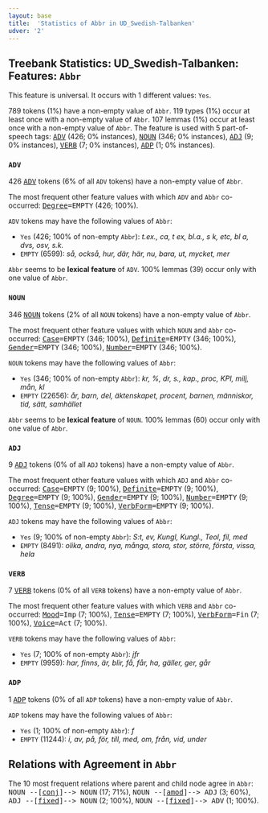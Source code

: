 ```yaml
---
layout: base
title:  'Statistics of Abbr in UD_Swedish-Talbanken'
udver: '2'
---
```


## Treebank Statistics: UD_Swedish-Talbanken: Features: `Abbr`

This feature is universal.
It occurs with 1 different values: `Yes`.

789 tokens (1%) have a non-empty value of `Abbr`.
119 types (1%) occur at least once with a non-empty value of `Abbr`.
107 lemmas (1%) occur at least once with a non-empty value of `Abbr`.
The feature is used with 5 part-of-speech tags: <tt><a href="sv_talbanken-pos-ADV.html">ADV</a></tt> (426; 0% instances), <tt><a href="sv_talbanken-pos-NOUN.html">NOUN</a></tt> (346; 0% instances), <tt><a href="sv_talbanken-pos-ADJ.html">ADJ</a></tt> (9; 0% instances), <tt><a href="sv_talbanken-pos-VERB.html">VERB</a></tt> (7; 0% instances), <tt><a href="sv_talbanken-pos-ADP.html">ADP</a></tt> (1; 0% instances).

### `ADV`

426 <tt><a href="sv_talbanken-pos-ADV.html">ADV</a></tt> tokens (6% of all `ADV` tokens) have a non-empty value of `Abbr`.

The most frequent other feature values with which `ADV` and `Abbr` co-occurred: <tt><a href="sv_talbanken-feat-Degree.html">Degree</a></tt><tt>=EMPTY</tt> (426; 100%).

`ADV` tokens may have the following values of `Abbr`:

* `Yes` (426; 100% of non-empty `Abbr`): <em>t.ex., ca, t ex, bl.a., s k, etc, bl a, dvs, osv, s.k.</em>
* `EMPTY` (6599): <em>så, också, hur, där, här, nu, bara, ut, mycket, mer</em>

`Abbr` seems to be **lexical feature** of `ADV`. 100% lemmas (39) occur only with one value of `Abbr`.

### `NOUN`

346 <tt><a href="sv_talbanken-pos-NOUN.html">NOUN</a></tt> tokens (2% of all `NOUN` tokens) have a non-empty value of `Abbr`.

The most frequent other feature values with which `NOUN` and `Abbr` co-occurred: <tt><a href="sv_talbanken-feat-Case.html">Case</a></tt><tt>=EMPTY</tt> (346; 100%), <tt><a href="sv_talbanken-feat-Definite.html">Definite</a></tt><tt>=EMPTY</tt> (346; 100%), <tt><a href="sv_talbanken-feat-Gender.html">Gender</a></tt><tt>=EMPTY</tt> (346; 100%), <tt><a href="sv_talbanken-feat-Number.html">Number</a></tt><tt>=EMPTY</tt> (346; 100%).

`NOUN` tokens may have the following values of `Abbr`:

* `Yes` (346; 100% of non-empty `Abbr`): <em>kr, %, dr, s., kap., proc, KPI, milj, mån, kl</em>
* `EMPTY` (22656): <em>år, barn, del, äktenskapet, procent, barnen, människor, tid, sätt, samhället</em>

`Abbr` seems to be **lexical feature** of `NOUN`. 100% lemmas (60) occur only with one value of `Abbr`.

### `ADJ`

9 <tt><a href="sv_talbanken-pos-ADJ.html">ADJ</a></tt> tokens (0% of all `ADJ` tokens) have a non-empty value of `Abbr`.

The most frequent other feature values with which `ADJ` and `Abbr` co-occurred: <tt><a href="sv_talbanken-feat-Case.html">Case</a></tt><tt>=EMPTY</tt> (9; 100%), <tt><a href="sv_talbanken-feat-Definite.html">Definite</a></tt><tt>=EMPTY</tt> (9; 100%), <tt><a href="sv_talbanken-feat-Degree.html">Degree</a></tt><tt>=EMPTY</tt> (9; 100%), <tt><a href="sv_talbanken-feat-Gender.html">Gender</a></tt><tt>=EMPTY</tt> (9; 100%), <tt><a href="sv_talbanken-feat-Number.html">Number</a></tt><tt>=EMPTY</tt> (9; 100%), <tt><a href="sv_talbanken-feat-Tense.html">Tense</a></tt><tt>=EMPTY</tt> (9; 100%), <tt><a href="sv_talbanken-feat-VerbForm.html">VerbForm</a></tt><tt>=EMPTY</tt> (9; 100%).

`ADJ` tokens may have the following values of `Abbr`:

* `Yes` (9; 100% of non-empty `Abbr`): <em>S:t, ev, Kungl, Kungl., Teol, fil, med</em>
* `EMPTY` (8491): <em>olika, andra, nya, många, stora, stor, större, första, vissa, hela</em>

### `VERB`

7 <tt><a href="sv_talbanken-pos-VERB.html">VERB</a></tt> tokens (0% of all `VERB` tokens) have a non-empty value of `Abbr`.

The most frequent other feature values with which `VERB` and `Abbr` co-occurred: <tt><a href="sv_talbanken-feat-Mood.html">Mood</a></tt><tt>=Imp</tt> (7; 100%), <tt><a href="sv_talbanken-feat-Tense.html">Tense</a></tt><tt>=EMPTY</tt> (7; 100%), <tt><a href="sv_talbanken-feat-VerbForm.html">VerbForm</a></tt><tt>=Fin</tt> (7; 100%), <tt><a href="sv_talbanken-feat-Voice.html">Voice</a></tt><tt>=Act</tt> (7; 100%).

`VERB` tokens may have the following values of `Abbr`:

* `Yes` (7; 100% of non-empty `Abbr`): <em>jfr</em>
* `EMPTY` (9959): <em>har, finns, är, blir, få, får, ha, gäller, ger, går</em>

### `ADP`

1 <tt><a href="sv_talbanken-pos-ADP.html">ADP</a></tt> tokens (0% of all `ADP` tokens) have a non-empty value of `Abbr`.

`ADP` tokens may have the following values of `Abbr`:

* `Yes` (1; 100% of non-empty `Abbr`): <em>f</em>
* `EMPTY` (11244): <em>i, av, på, för, till, med, om, från, vid, under</em>

## Relations with Agreement in `Abbr`

The 10 most frequent relations where parent and child node agree in `Abbr`:
<tt>NOUN --[<tt><a href="sv_talbanken-dep-conj.html">conj</a></tt>]--> NOUN</tt> (17; 71%),
<tt>NOUN --[<tt><a href="sv_talbanken-dep-amod.html">amod</a></tt>]--> ADJ</tt> (3; 60%),
<tt>ADJ --[<tt><a href="sv_talbanken-dep-fixed.html">fixed</a></tt>]--> NOUN</tt> (2; 100%),
<tt>NOUN --[<tt><a href="sv_talbanken-dep-fixed.html">fixed</a></tt>]--> ADV</tt> (1; 100%).

